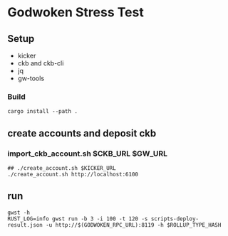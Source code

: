 # Godwoken Stress Test

## Setup

- kicker
- ckb and ckb-cli
- jq
- gw-tools

### Build

```shell
cargo install --path .
```

## create accounts and deposit ckb

### import_ckb_account.sh $CKB_URL $GW_URL

```shll
## ./create_account.sh $KICKER_URL
./create_account.sh http://localhost:6100
```

## run

```shell
gwst -h
RUST_LOG=info gwst run -b 3 -i 100 -t 120 -s scripts-deploy-result.json -u http://$(GODWOKEN_RPC_URL):8119 -h $ROLLUP_TYPE_HASH
```